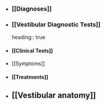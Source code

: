 - ### [[Diagnoses]]
- ### [[Vestibular Diagnostic Tests]]
  heading:: true
- #### [[Clinical Tests]]
- [[Symptoms]]
- #### [[Treatments]]
- ## [[Vestibular anatomy]]